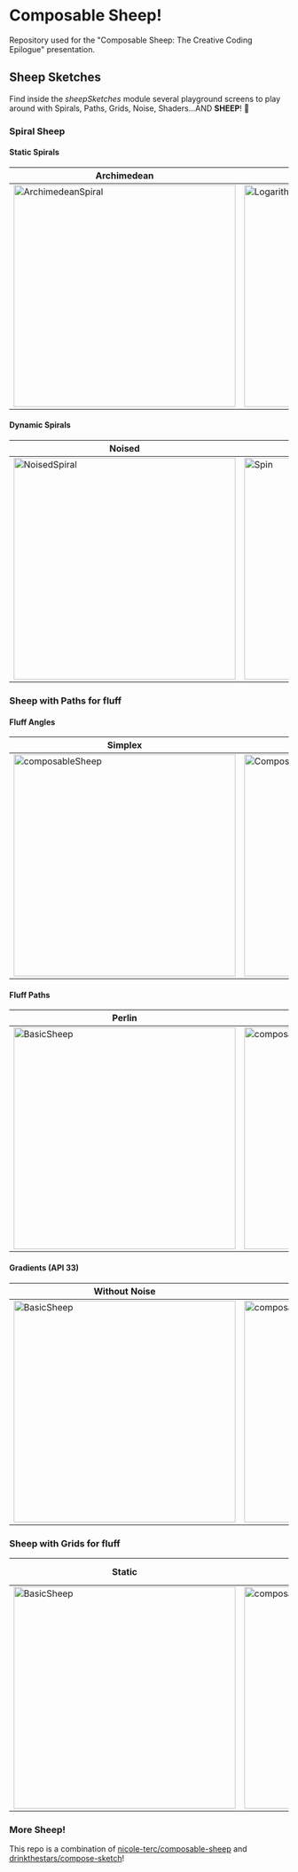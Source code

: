 # Composable Sheep!

Repository used for the "Composable Sheep: The Creative Coding Epilogue" presentation.

## Sheep Sketches
Find inside the *sheepSketches* module several playground screens to play around with Spirals, Paths, Grids, Noise, Shaders...AND **SHEEP**! 🐑

### Spiral Sheep
#### Static Spirals

| Archimedean                                                                                                                                             | Logarithmic                                                                                                                                              | Phyllotaxis                                                                                                                                              |
|---------------------------------------------------------------------------------------------------------------------------------------------------------|----------------------------------------------------------------------------------------------------------------------------------------------------------|----------------------------------------------------------------------------------------------------------------------------------------------------------|
| <img alt="ArchimedeanSpiral"  height="400" src="https://user-images.githubusercontent.com/2978958/197994272-09a2f6a5-b86e-4758-8e82-4c52cf5eaf38.png"/> | <img alt="LogarithmicSpiral"  height="400" src="https://user-images.githubusercontent.com/2978958/197994277-5d6f934a-87e4-41d4-b1b4-4e248c82181b.png"/> | <img alt="PhyllotaxisSpiral"  height="400" src="https://user-images.githubusercontent.com/2978958/197994283-30758d2c-9147-4621-ba26-9d9f8cc5f4df.png"/> |

#### Dynamic Spirals
| Noised                                                                                                                                           | Spin                                                                                                                                        | Nice Guidelines!                                                                                                                                  |
|--------------------------------------------------------------------------------------------------------------------------------------------------|---------------------------------------------------------------------------------------------------------------------------------------------|---------------------------------------------------------------------------------------------------------------------------------------------------|
| <img alt="NoisedSpiral"  height="400" src="https://user-images.githubusercontent.com/26582588/170138620-763aa717-3cfc-4702-87fa-7cccc35eff56.png"/> | <img alt="Spin"  height="400" src="https://user-images.githubusercontent.com/26582588/170138591-60e42b76-376e-430f-9d1c-e7c8ef687323.png"/> | <img alt="Guidelines"  height="400" src="https://user-images.githubusercontent.com/26582588/170138561-f37dc0bd-f12f-4f07-84f9-215e961b9a3d.png"/> |

### Sheep with Paths for fluff

#### Fluff Angles

| Simplex                                                                                                                                                | PairNones                                                                                                                                                       |
|--------------------------------------------------------------------------------------------------------------------------------------------------------|-----------------------------------------------------------------------------------------------------------------------------------------------------------------|
| <img alt="composableSheep"  height="400" src="https://user-images.githubusercontent.com/26582588/170139303-099d90a7-6d40-47d7-8f07-1020b709ca88.png"/> | <img alt="ComposableSheepGuideline"  height="400" src="https://user-images.githubusercontent.com/26582588/170139339-be4bb918-ab38-4db8-ac02-15eac233c327.png"/> |

#### Fluff Paths

| Perlin                                                                                                                                            | Simplex                                                                                                                                                | Nice Guidelines!                                                                                                                                                |
|---------------------------------------------------------------------------------------------------------------------------------------------------|--------------------------------------------------------------------------------------------------------------------------------------------------------|-----------------------------------------------------------------------------------------------------------------------------------------------------------------|
| <img alt="BasicSheep"  height="400" src="https://user-images.githubusercontent.com/26582588/170140442-36c9cc8e-d086-4496-b6d6-ebd42e40ddad.png"/> | <img alt="composableSheep"  height="400" src="https://user-images.githubusercontent.com/26582588/170139303-099d90a7-6d40-47d7-8f07-1020b709ca88.png"/> | <img alt="ComposableSheepGuideline"  height="400" src="https://user-images.githubusercontent.com/26582588/170139339-be4bb918-ab38-4db8-ac02-15eac233c327.png"/> |

#### Gradients (API 33)

| Without  Noise                                                                                                                                    | With Noise                                                                                                                                             | Background Shader                                                                                                                                               |
|---------------------------------------------------------------------------------------------------------------------------------------------------|--------------------------------------------------------------------------------------------------------------------------------------------------------|-----------------------------------------------------------------------------------------------------------------------------------------------------------------|
| <img alt="BasicSheep"  height="400" src="https://user-images.githubusercontent.com/26582588/170140442-36c9cc8e-d086-4496-b6d6-ebd42e40ddad.png"/> | <img alt="composableSheep"  height="400" src="https://user-images.githubusercontent.com/26582588/170139303-099d90a7-6d40-47d7-8f07-1020b709ca88.png"/> | <img alt="ComposableSheepGuideline"  height="400" src="https://user-images.githubusercontent.com/26582588/170139339-be4bb918-ab38-4db8-ac02-15eac233c327.png"/> |


### Sheep with Grids for fluff

| Static                                                                                                                                            | Morph Position                                                                                                                                         | Morph Position,Size                                                                                                                                            | Morph Position,Size,Hue |
|---------------------------------------------------------------------------------------------------------------------------------------------------|--------------------------------------------------------------------------------------------------------------------------------------------------------|----------------------------------------------------------------------------------------------------------------------------------------------------------------|-----------------------|
| <img alt="BasicSheep"  height="400" src="https://user-images.githubusercontent.com/26582588/170140442-36c9cc8e-d086-4496-b6d6-ebd42e40ddad.png"/> | <img alt="composableSheep"  height="400" src="https://user-images.githubusercontent.com/26582588/170139303-099d90a7-6d40-47d7-8f07-1020b709ca88.png"/> | <img alt="ComposableSheepGuideline"  height="400" src="https://user-images.githubusercontent.com/26582588/170139339-be4bb918-ab38-4db8-ac02-15eac233c327.png"/> |                       |

### More Sheep!
This repo is a combination of [nicole-terc/composable-sheep](https://github.com/nicole-terc/composable-sheep) and [drinkthestars/compose-sketch](https://github.com/drinkthestars/compose-sketch)!

